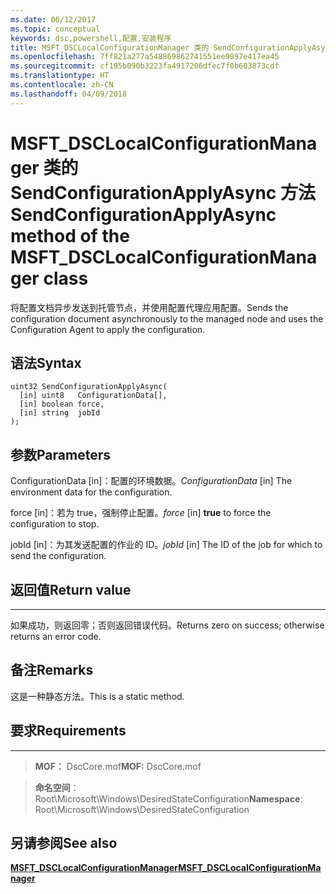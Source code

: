 ```yaml
---
ms.date: 06/12/2017
ms.topic: conceptual
keywords: dsc,powershell,配置,安装程序
title: MSFT_DSCLocalConfigurationManager 类的 SendConfigurationApplyAsync 方法
ms.openlocfilehash: 7ff821a277a548869862741551ee9897e417ea45
ms.sourcegitcommit: cf195b090b3223fa4917206dfec7f0b603873cdf
ms.translationtype: HT
ms.contentlocale: zh-CN
ms.lasthandoff: 04/09/2018
---
```

# <a name="sendconfigurationapplyasync-method-of-the-msftdsclocalconfigurationmanager-class"></a><span data-ttu-id="09fee-103">MSFT_DSCLocalConfigurationManager 类的 SendConfigurationApplyAsync 方法</span><span class="sxs-lookup"><span data-stu-id="09fee-103">SendConfigurationApplyAsync method of the MSFT_DSCLocalConfigurationManager class</span></span>

<span data-ttu-id="09fee-104">将配置文档异步发送到托管节点，并使用配置代理应用配置。</span><span class="sxs-lookup"><span data-stu-id="09fee-104">Sends the configuration document asynchronously to the managed node and uses the Configuration Agent to apply the configuration.</span></span>

<a name="syntax"></a><span data-ttu-id="09fee-105">语法</span><span class="sxs-lookup"><span data-stu-id="09fee-105">Syntax</span></span>
------

```mof
uint32 SendConfigurationApplyAsync(
  [in] uint8   ConfigurationData[],
  [in] boolean force,
  [in] string  jobId
);
```

<a name="parameters"></a><span data-ttu-id="09fee-106">参数</span><span class="sxs-lookup"><span data-stu-id="09fee-106">Parameters</span></span>
----------

<span data-ttu-id="09fee-107">ConfigurationData \[in\]：配置的环境数据。</span><span class="sxs-lookup"><span data-stu-id="09fee-107">*ConfigurationData* \[in\] The environment data for the configuration.</span></span>

<span data-ttu-id="09fee-108">force \[in\]：若为 true，强制停止配置。</span><span class="sxs-lookup"><span data-stu-id="09fee-108">*force* \[in\] **true** to force the configuration to stop.</span></span>

<span data-ttu-id="09fee-109">jobId \[in\]：为其发送配置的作业的 ID。</span><span class="sxs-lookup"><span data-stu-id="09fee-109">*jobId* \[in\] The ID of the job for which to send the configuration.</span></span>

## <a name="return-value"></a><span data-ttu-id="09fee-110">返回值</span><span class="sxs-lookup"><span data-stu-id="09fee-110">Return value</span></span>
------------

<span data-ttu-id="09fee-111">如果成功，则返回零；否则返回错误代码。</span><span class="sxs-lookup"><span data-stu-id="09fee-111">Returns zero on success; otherwise returns an error code.</span></span>

## <a name="remarks"></a><span data-ttu-id="09fee-112">备注</span><span class="sxs-lookup"><span data-stu-id="09fee-112">Remarks</span></span>

<span data-ttu-id="09fee-113">这是一种静态方法。</span><span class="sxs-lookup"><span data-stu-id="09fee-113">This is a static method.</span></span>

## <a name="requirements"></a><span data-ttu-id="09fee-114">要求</span><span class="sxs-lookup"><span data-stu-id="09fee-114">Requirements</span></span>
------------
><span data-ttu-id="09fee-115">**MOF：** DscCore.mof</span><span class="sxs-lookup"><span data-stu-id="09fee-115">**MOF:** DscCore.mof</span></span>

><span data-ttu-id="09fee-116">**命名空间**：Root\Microsoft\Windows\DesiredStateConfiguration</span><span class="sxs-lookup"><span data-stu-id="09fee-116">**Namespace**: Root\Microsoft\Windows\DesiredStateConfiguration</span></span>


## <a name="see-also"></a><span data-ttu-id="09fee-117">另请参阅</span><span class="sxs-lookup"><span data-stu-id="09fee-117">See also</span></span>


[<span data-ttu-id="09fee-118">**MSFT_DSCLocalConfigurationManager**</span><span class="sxs-lookup"><span data-stu-id="09fee-118">**MSFT_DSCLocalConfigurationManager**</span></span>](msft-dsclocalconfigurationmanager.md)